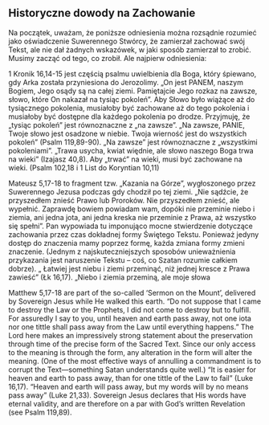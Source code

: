 ## Historyczne dowody na Zachowanie
Na początek, uważam, że poniższe odniesienia można rozsądnie rozumieć jako oświadczenie Suwerennego Stwórcy, że zamierzał zachować swój Tekst, ale nie dał żadnych wskazówek, w jaki sposób zamierzał to zrobić. Musimy zacząć od tego, co zrobił. Ale najpierw odniesienia:

1 Kronik 16,14-15 jest częścią psalmu uwielbienia dla Boga, który śpiewano, gdy Arka została przyniesiona do Jerozolimy. „On jest PANEM, naszym Bogiem, Jego osądy są na całej ziemi. Pamiętajcie Jego rozkaz na zawsze, słowo, które On nakazał na tysiąc pokoleń”. Aby Słowo było wiążące aż do tysiącznego pokolenia, musiałoby być zachowane aż do tego pokolenia i musiałoby być dostępne dla każdego pokolenia po drodze. Przyjmuję, że „tysiąc pokoleń” jest równoznaczne z „na zawsze”. „Na zawsze, PANIE, Twoje słowo jest osadzone w niebie. Twoja wierność jest do wszystkich pokoleń” (Psalm 119,89-90). „Na zawsze” jest równoznaczne z „wszystkimi pokoleniami”. „Trawa usycha, kwiat więdnie, ale słowo naszego Boga trwa na wieki” (Izajasz 40,8). Aby „trwać” na wieki, musi być zachowane na wieki. (Psalm 102,18 i 1 List do Koryntian 10,11)

Mateusz 5,17-18 to fragment tzw. „Kazania na Górze”, wygłoszonego przez Suwerennego Jezusa podczas gdy chodził po tej ziemi. „Nie sądźcie, że przyszedłem znieść Prawo lub Proroków. Nie przyszedłem znieść, ale wypełnić. Zaprawdę bowiem powiadam wam, dopóki nie przeminie niebo i ziemia, ani jedna jota, ani jedna kreska nie przeminie z Prawa, aż wszystko się spełni”. Pan wypowiada tu imponująco mocne stwierdzenie dotyczące zachowania przez czas dokładnej formy Świętego Tekstu. Ponieważ jedyny dostęp do znaczenia mamy poprzez formę, każda zmiana formy zmieni znaczenie. (Jednym z najskuteczniejszych sposobów unieważnienia przykazania jest naruszenie Tekstu – coś, co Szatan rozumie całkiem dobrze). „ Łatwiej jest niebu i ziemi przeminąć, niż jednej kresce z Prawa zawieść” (Łk 16,17). „Niebo i ziemia przeminą, ale moje słowa


Matthew 5,17-18 are part of the so-called ‘Sermon on the Mount’, delivered by Sovereign Jesus while He walked this earth. “Do not suppose that I came to destroy the Law or the Prophets, I did not come to destroy but to fulfill. For assuredly I say to you, until heaven and earth pass away, not one iota nor one tittle shall pass away from the Law until everything happens.” The Lord here makes an impressively strong statement about the preservation through time of the precise form of the Sacred Text. Since our only access to the meaning is through the form, any alteration in the form will alter the meaning. (One of the most effective ways of annulling a commandment is to corrupt the Text—something Satan understands quite well.) “It is easier for heaven and earth to pass away, than for one tittle of the Law to fail” (Luke 16,17). “Heaven and earth will pass away, but my words will by no means pass away” (Luke 21,33). Sovereign Jesus declares that His words have eternal validity, and are therefore on a par with God’s written Revelation (see Psalm 119,89).